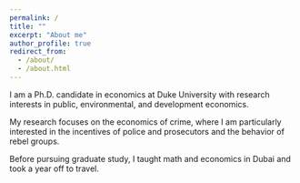 ```yaml
---
permalink: /
title: ""
excerpt: "About me"
author_profile: true
redirect_from: 
  - /about/
  - /about.html
---
```


I am a Ph.D. candidate in economics at Duke University with research interests in public, environmental, and development economics. 

My research focuses on the economics of crime, where I am particularly interested in the incentives of police and prosecutors and the behavior of rebel groups. 

Before pursuing graduate study, I taught math and economics in Dubai and took a year off to travel. 
